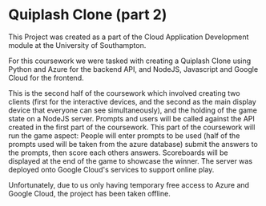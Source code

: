 # Quiplash Clone (part 2)

This Project was created as a part of the Cloud Application Development module at the University of Southampton.

For this coursework we were tasked with creating a Quiplash Clone using Python and Azure for the backend API, and NodeJS, Javascript and Google Cloud for the frontend.

This is the second half of the coursework which involved creating two clients (first for the interactive devices, and the second as the main display device that everyone can see simultaneously), and the holding of the game state on a NodeJS server. Prompts and users will be called against the API created in the first part of the coursework. This part of the coursework will run the game aspect: People will enter prompts to be used (half of the prompts used will be taken from the azure database) submit the answers to the prompts, then score each others answers. Scoreboards will be displayed at the end of the game to showcase the winner. The server was deployed onto Google Cloud's services to support online play.

Unfortunately, due to us only having temporary free access to Azure and Google Cloud, the project has been taken offline.
